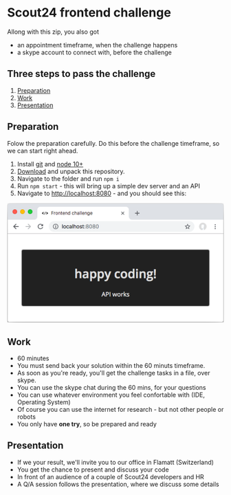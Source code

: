# Scout24 frontend challenge
Allong with this zip, you also got
- an appointment timeframe, when the challenge happens
- a skype account to connect with, before the challenge

## Three steps to pass the challenge
1. [Preparation](#preparation)
2. [Work](#work)
3. [Presentation](#presentation)

## Preparation 
Folow the preparation carefully. Do this before the challenge timeframe, so we can start right ahead.
1. Install [git](https://git-scm.com/downloads) and [node 10+](https://nodejs.org/en/download/)
2. [Download](https://github.com/Scout24-CH/frontend-challenge/archive/master.zip) and unpack this repository.
3. Navigate to the folder and run `npm i`
4. Run `npm start` - this will bring up a simple dev server and an API
5. Navigate to [http://localhost:8080](http://localhost:8080) - and you should see this:

![browser.png](docs/browser.png)

## Work
- 60 minutes
- You must send back your solution within the 60 minuts timeframe.
- As soon as you're ready, you'll get the challenge tasks in a file, over skype.
- You can use the skype chat during the 60 mins, for your questions
- You can use whatever environment you feel confortable with (IDE, Operating System)
- Of course you can use the internet for research - but not other people or robots
- You only have **one try**, so be prepared and ready

## Presentation
- If we your result, we'll invite you to our office in Flamatt (Switzerland)
- You get the chance to present and discuss your code 
- In front of an audience of a couple of Scout24 developers and HR
- A Q/A session follows the presentation, where we discuss some details